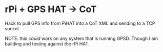# rPi + GPS HAT -> CoT

Hack to pull GPS info from PiHAT into a CoT XML and sending to a TCP socket

NOTE: this _could_ work on any system that is running GPSD.  Though I am
building and testing against the rPi HAT.
